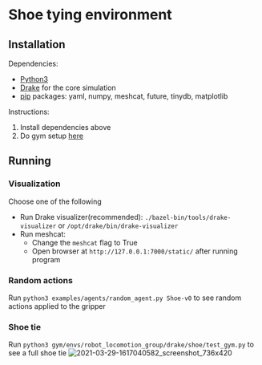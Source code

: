 # Shoe tying environment

## Installation
Dependencies:
- [Python3](https://www.python.org/downloads/)
- [Drake](https://drake.mit.edu/installation.html) for the core simulation
- [pip](https://pip.pypa.io/en/stable/) packages: yaml, numpy, meshcat, future, tinydb, matplotlib

Instructions:
1. Install dependencies above
2. Do gym setup [here](https://github.com/RobotLocomotion/gym/tree/4d8d08c15596acf7bab540c65564545ea2a2307c)


## Running
### Visualization
Choose one of the following
- Run Drake visualizer(recommended): `./bazel-bin/tools/drake-visualizer` or `/opt/drake/bin/drake-visualizer`
- Run meshcat:
  - Change the `meshcat` flag to True
  - Open browser at `http://127.0.0.1:7000/static/` after running program
### Random actions
Run `python3 examples/agents/random_agent.py Shoe-v0` to see random actions applied to the gripper

### Shoe tie
Run `python3 gym/envs/robot_locomotion_group/drake/shoe/test_gym.py` to see a full shoe tie
![2021-03-29-1617040582_screenshot_736x420](https://user-images.githubusercontent.com/13571695/112881825-28df0580-909a-11eb-8733-e8ba96b4f7f6.jpg)
